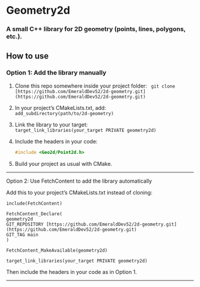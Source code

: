 
# Geometry2d

### A small C++ library for 2D geometry (points, lines, polygons, etc.).

## How to use

### Option 1: Add the library manually

1.  Clone this repo somewhere inside your project folder:
    ``` git clone [https://github.com/EmeraldDev52/2d-geometry.git](https://github.com/EmeraldDev52/2d-geometry.git)```
    
2.  In your project’s CMakeLists.txt, add:  
    ```add_subdirectory(path/to/2d-geometry)```
    
3.  Link the library to your target:  
    ```target_link_libraries(your_target PRIVATE geometry2d)```
    
4.  Include the headers in your code:  
    ```cpp
    #include <Geo2d/Point2d.h>
    ```
    
5. Build your project as usual with CMake.
    

----------

Option 2: Use FetchContent to add the library automatically

Add this to your project’s CMakeLists.txt instead of cloning:

```
include(FetchContent)

FetchContent_Declare(  
geometry2d  
GIT_REPOSITORY [https://github.com/EmeraldDev52/2d-geometry.git](https://github.com/EmeraldDev52/2d-geometry.git)  
GIT_TAG main  
)

FetchContent_MakeAvailable(geometry2d)

target_link_libraries(your_target PRIVATE geometry2d)
```
Then include the headers in your code as in Option 1.

----------
